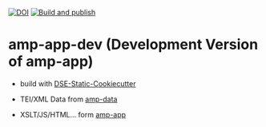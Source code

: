[![DOI](https://zenodo.org/badge/DOI/10.5281/zenodo.5561757.svg)](https://doi.org/10.5281/zenodo.5561757) [![Build and publish](https://github.com/Auden-Musulin-Papers/amp-app/actions/workflows/build.yml/badge.svg)](https://github.com/Auden-Musulin-Papers/amp-app-dev/actions/workflows/build.yml)

# amp-app-dev (Development Version of amp-app)

* build with [DSE-Static-Cookiecutter](https://github.com/acdh-ch/dse-static-cookiecutter)

* TEI/XML Data from [amp-data](https://github.com/Auden-Musulin-Papers/amp-data)
* XSLT/JS/HTML... form [amp-app](https://github.com/Auden-Musulin-Papers/amp-app)
